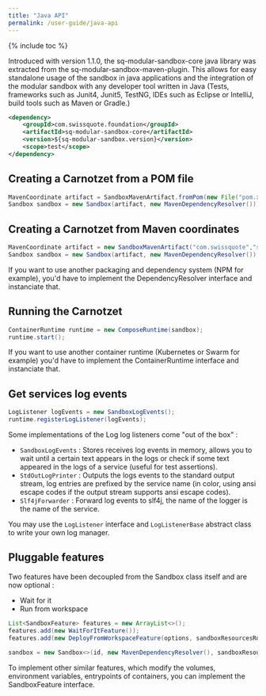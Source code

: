 ```yaml
---
title: "Java API"
permalink: /user-guide/java-api
---
```

{% include toc %}

Introduced with version 1.1.0, the sq-modular-sandbox-core java library was extracted from the sq-modular-sandbox-maven-plugin. This allows for easy standalone usage of the sandbox in java applications and the integration of the modular sandbox with any developer tool written in Java (Tests, frameworks such as Junit4, Junit5, TestNG, IDEs such as Eclipse or IntelliJ, build tools such as Maven or Gradle.)

```xml
<dependency>
    <groupId>com.swissquote.foundation</groupId>
    <artifactId>sq-modular-sandbox-core</artifactId>
    <version>${sq-modular-sandbox.version}</version>
    <scope>test</scope>
</dependency>
```

## Creating a Carnotzet from a POM file

```java
MavenCoordinate artifact = SandboxMavenArtifact.fromPom(new File("pom.xml"));
Sandbox sandbox = new Sandbox(artifact, new MavenDependencyResolver());
```

## Creating a Carnotzet from Maven coordinates

```java
MavenCoordinate artifact = new SandboxMavenArtifact("com.swissquote","sq-artifact-id","1.3.2");
Sandbox sandbox = new Sandbox(artifact, new MavenDependencyResolver());
```

If you want to use another packaging and dependency system (NPM for example), you'd have to implement the DependencyResolver interface and instanciate that.

## Running the Carnotzet

```java
ContainerRuntime runtime = new ComposeRuntime(sandbox);
runtime.start();
```

If you want to use another container runtime (Kubernetes or Swarm for example) you'd have to implement the ContainerRuntime interface and instanciate that.
## Get services log events

```java
LogListener logEvents = new SandboxLogEvents();
runtime.registerLogListener(logEvents);
```
 

Some implementations of the Log log listeners come "out of the box" : 

- `SandboxLogEvents` : Stores receives log events in memory, allows you to wait until a certain text appears in the logs or check if some text appeared in the logs of a service (useful for test assertions).
- `StdOutLogPrinter` : Outputs the logs events to the standard output stream, log entries are prefixed by the service name (in color, using ansi escape codes if the output stream supports ansi escape codes).
- `Slf4jForwarder` : Forward log events to slf4j, the name of the logger is the name of the service.

You may use the `LogListener` interface and `LogListenerBase` abstract class to write your own log manager.

## Pluggable features

Two features have been decoupled from the Sandbox class itself and are now optional : 

* Wait for it
* Run from workspace

```java
List<SandboxFeature> features = new ArrayList<>();
features.add(new WaitForItFeature());
features.add(new DeployFromWorkspaceFeature(options, sandboxResourcesRoot, session, projectBuilder, project));
                     
sandbox = new Sandbox<>(id, new MavenDependencyResolver(), sandboxResourcesRoot, features, outputPath);
```

To implement other similar features, which modify the volumes, environment variables, entrypoints of containers, you can implement the SandboxFeature interface.
